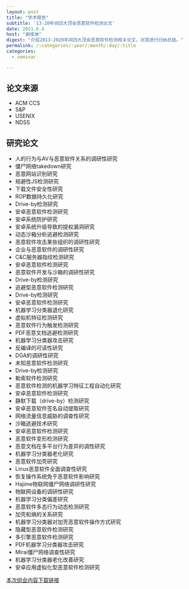 ```yaml
---
layout: post
title: "学术报告"
subtitle: '13-20年间四大顶会恶意软件检测论文'
date: 2021.6.4
host: "谢成淋"
digest: "介绍2013-2020年间四大顶会恶意软件检测相关论文，对其进行归纳总结。"
permalink: /:categories/:year/:month/:day/:title
categories:
  - seminar

---
```


## 论文来源
+ ACM CCS
+ S&P
+ USENIX
+ NDSS

## 研究论文
+ 人的行为与AV与恶意软件关系的调研性研究
+ 僵尸网络takedown研究
+ 恶意网站识别研究
+ 规避性JS检测研究
+ 下载文件安全性研究
+ ROP数据持久化研究
+ Drive-by检测研究
+ 安卓恶意软件检测研究
+ 安卓系统防护研究
+ 安卓系统升级导致的提权漏洞研究
+ 动态沙箱分析逃避检测研究
+ 恶意软件攻击某些组织的调研性研究
+ 企业与恶意软件的调研性研究
+ C&C服务器指纹检测研究
+ 安卓恶意软件检测研究
+ 恶意软件开发与沙箱的调研性研究
+ Drive-by检测研究
+ 逃避型恶意软件检测研究
+ Drive-by检测研究
+ 安卓恶意软件检测研究
+ 机器学习分类器退化研究
+ 虚拟机特征检测研究
+ 恶意软件行为触发检测研究
+ PDF恶意文档逃避检测研究
+ 机器学习分类器攻击研究
+ 反编译的可读性研究
+ DGA的调研性研究
+ 未知恶意软件检测研究
+ Drive-by检测研究
+ 勒索软件检测研究
+ 恶意软件检测的机器学习特征工程自动化研究
+ 安卓恶意软件检测研究
+ 静默下载（drive-by）检测研究
+ 安卓恶意软件签名自动提取研究
+ 网络流量信息威胁的调查性研究
+ 沙箱逃避技术研究
+ 安卓恶意软件检测研究
+ 恶意软件变形检测研究
+ 恶意文档在多平台行为差异的调性研究
+ 机器学习分类器老化研究
+ 恶意软件加壳研究
+ Linux恶意软件全面调查性研究
+ 恢复操作系统免于恶意软件影响研究
+ Hajime物联网僵尸网络调研性研究
+ 物联网设备的调研性研究
+ 机器学习分类偏差研究
+ 恶意软件多态行为动态检测研究
+ 加壳和熵的关系研究
+ 机器学习分类器对加壳恶意软件操作方式研究
+ 隐藏型恶意软件检测研究
+ 多引擎恶意软件检测研究
+ PDF机器学习分类器攻击研究
+ Mirai僵尸网络调查性研究
+ 机器学习分类器老化改善研究
+ 安卓应用虚拟化型恶意软件检测研究





[本次组会内容下载链接](https://github.com/xxycfhb/pku_exploit_files/blob/main/seminar/13-20%E5%9B%9B%E5%A4%A7%E9%A1%B6%E4%BC%9A%E6%81%B6%E6%84%8F%E8%BD%AF%E4%BB%B6%E6%A3%80%E6%B5%8B%E8%AE%BA%E6%96%87.pptx)